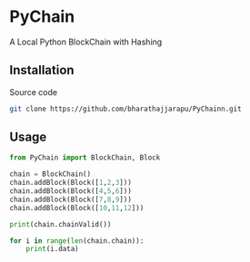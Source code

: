 # PyChain
A Local Python BlockChain with Hashing

## Installation

Source code

```bash
git clone https://github.com/bharathajjarapu/PyChainn.git
```

## Usage

```python
from PyChain import BlockChain, Block

chain = BlockChain()
chain.addBlock(Block([1,2,3]))
chain.addBlock(Block([4,5,6]))
chain.addBlock(Block([7,8,9]))
chain.addBlock(Block([10,11,12]))

print(chain.chainValid())

for i in range(len(chain.chain)):
    print(i.data)
```
